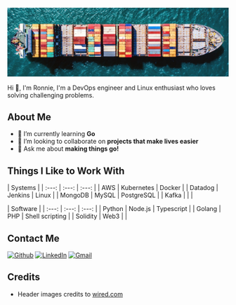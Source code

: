 [![Header](images/cargoship.jpeg "Header")](https://github.com/rgilkey)

Hi 👋, I'm Ronnie, I'm a DevOps engineer and Linux enthusiast who loves solving challenging problems.

## About Me

- 🌱 I’m currently learning **Go**
- 👯 I’m looking to collaborate on **projects that make lives easier**
- 💬 Ask me about **making things go!**


## Things I Like to Work With

| Systems |
|  :---:  |   :---:   |   :---:   |
| AWS | Kubernetes | Docker |
| Datadog | Jenkins | Linux |
| MongoDB | MySQL | PostgreSQL |
| Kafka | | |

| Software |
|  :---:  |   :---:   |   :---:   |
| Python | Node.js | Typescript |
| Golang | PHP | Shell scripting |
| Solidity | Web3 | |

## Contact Me

[<img alt="Github" src="https://img.shields.io/badge/GitHub-%2312100E.svg?&style=for-the-badge&logo=Github&logoColor=white" />](https://github.com/rgilkey)
[<img alt="LinkedIn" src="https://img.shields.io/badge/linkedin-%230077B5.svg?&style=for-the-badge&logo=linkedin&logoColor=white" />](https://www.linkedin.com/in/ronniegilkey)
[<img alt="Gmail" src="https://img.shields.io/badge/Gmail-D14836?style=for-the-badge&logo=gmail&logoColor=white" />](mailto:rgilkey@gmail.com)

## Credits

- Header images credits to [wired.com](https://media.wired.com/photos/5a035e6f06eea65aaa281ea2/original/original/cargoship-TA.jpg)
